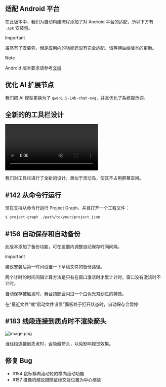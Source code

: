 ## 适配 Android 平台

在此版本中，我们为自动构建流程添加了对 Android 平台的适配，所以下方有 `.apk` 安装包。

> [!IMPORTANT]
> 虽然有了安装包，但是应用内的功能还没有完全适配，请等待后续版本的更新。

> [!NOTE]
> Android 版本要求请参考[文档](https://liren.zty012.de/project-graph/installation.html)

## 优化 AI 扩展节点

我们把 AI 模型更换为了 `qwen1.5-14b-chat-awq`，并且优化了系统提示词。

## 全新的的工具栏设计

<video controls mute autoplay loop src="https://zhuoshiweilai.oss-cn-hangzhou.aliyuncs.com/server/952bbb50-63be-11ec-8e9f-4dc5a07aa814/default/8d822e28-b800-40ce-9f6d-51a6103ddaf7/2024-12-21%2015-50-57.mp4" title="video.mp4"></video>

我们对工具栏进行了全新的设计，类似于灵动岛，使其不占用屏幕空间。

## #142 从命令行运行

现在支持从命令行运行 Project Graph，并且打开一个工程文件：

```bash
$ project-graph ./path/to/your/project.json
```

## #156 自动保存和自动备份

此版本添加了备份功能，可在设置内调整自动保存时间间隔。

> [!IMPORTANT]
> 建议安装后第一时间设置一下草稿文件的备份路径。
>
> 两个计时的时间间隔计算方法是只有在窗口激活时才累计计时，窗口没有激活时不计时。
>
> 自动保存被触发时，舞台顶部会闪过一个白色光刃划过的特效。
>
> 在“最近文件”或“启动文件设置”面板处于打开状态时，自动保存会暂停

## #183 线段连接到质点时不渲染箭头

![image.png](https://s2.loli.net/2024/12/21/GlSV3iK4fkrIX6F.png)

当线段连接到质点时，会隐藏箭头，以免影响视觉效果。

## 修复 Bug

- #154 鼠标横向滚动轮的横向滚动功能
- #157 摄像机缩放跟随鼠标交互位置为中心缩放
